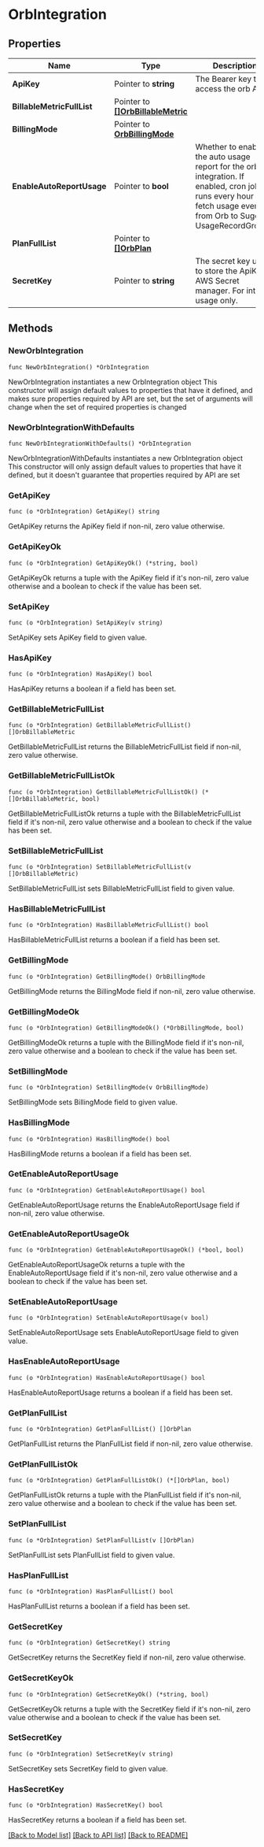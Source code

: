 # OrbIntegration

## Properties

Name | Type | Description | Notes
------------ | ------------- | ------------- | -------------
**ApiKey** | Pointer to **string** | The Bearer key to access the orb API. | [optional] 
**BillableMetricFullList** | Pointer to [**[]OrbBillableMetric**](OrbBillableMetric.md) |  | [optional] 
**BillingMode** | Pointer to [**OrbBillingMode**](OrbBillingMode.md) |  | [optional] 
**EnableAutoReportUsage** | Pointer to **bool** | Whether to enable the auto usage report for the orb integration. If enabled, cron job runs every hour to fetch usage events from Orb to Suger as UsageRecordGroups. | [optional] 
**PlanFullList** | Pointer to [**[]OrbPlan**](OrbPlan.md) |  | [optional] 
**SecretKey** | Pointer to **string** | The secret key used to store the ApiKey in AWS Secret manager. For internal usage only. | [optional] 

## Methods

### NewOrbIntegration

`func NewOrbIntegration() *OrbIntegration`

NewOrbIntegration instantiates a new OrbIntegration object
This constructor will assign default values to properties that have it defined,
and makes sure properties required by API are set, but the set of arguments
will change when the set of required properties is changed

### NewOrbIntegrationWithDefaults

`func NewOrbIntegrationWithDefaults() *OrbIntegration`

NewOrbIntegrationWithDefaults instantiates a new OrbIntegration object
This constructor will only assign default values to properties that have it defined,
but it doesn't guarantee that properties required by API are set

### GetApiKey

`func (o *OrbIntegration) GetApiKey() string`

GetApiKey returns the ApiKey field if non-nil, zero value otherwise.

### GetApiKeyOk

`func (o *OrbIntegration) GetApiKeyOk() (*string, bool)`

GetApiKeyOk returns a tuple with the ApiKey field if it's non-nil, zero value otherwise
and a boolean to check if the value has been set.

### SetApiKey

`func (o *OrbIntegration) SetApiKey(v string)`

SetApiKey sets ApiKey field to given value.

### HasApiKey

`func (o *OrbIntegration) HasApiKey() bool`

HasApiKey returns a boolean if a field has been set.

### GetBillableMetricFullList

`func (o *OrbIntegration) GetBillableMetricFullList() []OrbBillableMetric`

GetBillableMetricFullList returns the BillableMetricFullList field if non-nil, zero value otherwise.

### GetBillableMetricFullListOk

`func (o *OrbIntegration) GetBillableMetricFullListOk() (*[]OrbBillableMetric, bool)`

GetBillableMetricFullListOk returns a tuple with the BillableMetricFullList field if it's non-nil, zero value otherwise
and a boolean to check if the value has been set.

### SetBillableMetricFullList

`func (o *OrbIntegration) SetBillableMetricFullList(v []OrbBillableMetric)`

SetBillableMetricFullList sets BillableMetricFullList field to given value.

### HasBillableMetricFullList

`func (o *OrbIntegration) HasBillableMetricFullList() bool`

HasBillableMetricFullList returns a boolean if a field has been set.

### GetBillingMode

`func (o *OrbIntegration) GetBillingMode() OrbBillingMode`

GetBillingMode returns the BillingMode field if non-nil, zero value otherwise.

### GetBillingModeOk

`func (o *OrbIntegration) GetBillingModeOk() (*OrbBillingMode, bool)`

GetBillingModeOk returns a tuple with the BillingMode field if it's non-nil, zero value otherwise
and a boolean to check if the value has been set.

### SetBillingMode

`func (o *OrbIntegration) SetBillingMode(v OrbBillingMode)`

SetBillingMode sets BillingMode field to given value.

### HasBillingMode

`func (o *OrbIntegration) HasBillingMode() bool`

HasBillingMode returns a boolean if a field has been set.

### GetEnableAutoReportUsage

`func (o *OrbIntegration) GetEnableAutoReportUsage() bool`

GetEnableAutoReportUsage returns the EnableAutoReportUsage field if non-nil, zero value otherwise.

### GetEnableAutoReportUsageOk

`func (o *OrbIntegration) GetEnableAutoReportUsageOk() (*bool, bool)`

GetEnableAutoReportUsageOk returns a tuple with the EnableAutoReportUsage field if it's non-nil, zero value otherwise
and a boolean to check if the value has been set.

### SetEnableAutoReportUsage

`func (o *OrbIntegration) SetEnableAutoReportUsage(v bool)`

SetEnableAutoReportUsage sets EnableAutoReportUsage field to given value.

### HasEnableAutoReportUsage

`func (o *OrbIntegration) HasEnableAutoReportUsage() bool`

HasEnableAutoReportUsage returns a boolean if a field has been set.

### GetPlanFullList

`func (o *OrbIntegration) GetPlanFullList() []OrbPlan`

GetPlanFullList returns the PlanFullList field if non-nil, zero value otherwise.

### GetPlanFullListOk

`func (o *OrbIntegration) GetPlanFullListOk() (*[]OrbPlan, bool)`

GetPlanFullListOk returns a tuple with the PlanFullList field if it's non-nil, zero value otherwise
and a boolean to check if the value has been set.

### SetPlanFullList

`func (o *OrbIntegration) SetPlanFullList(v []OrbPlan)`

SetPlanFullList sets PlanFullList field to given value.

### HasPlanFullList

`func (o *OrbIntegration) HasPlanFullList() bool`

HasPlanFullList returns a boolean if a field has been set.

### GetSecretKey

`func (o *OrbIntegration) GetSecretKey() string`

GetSecretKey returns the SecretKey field if non-nil, zero value otherwise.

### GetSecretKeyOk

`func (o *OrbIntegration) GetSecretKeyOk() (*string, bool)`

GetSecretKeyOk returns a tuple with the SecretKey field if it's non-nil, zero value otherwise
and a boolean to check if the value has been set.

### SetSecretKey

`func (o *OrbIntegration) SetSecretKey(v string)`

SetSecretKey sets SecretKey field to given value.

### HasSecretKey

`func (o *OrbIntegration) HasSecretKey() bool`

HasSecretKey returns a boolean if a field has been set.


[[Back to Model list]](../README.md#documentation-for-models) [[Back to API list]](../README.md#documentation-for-api-endpoints) [[Back to README]](../README.md)


